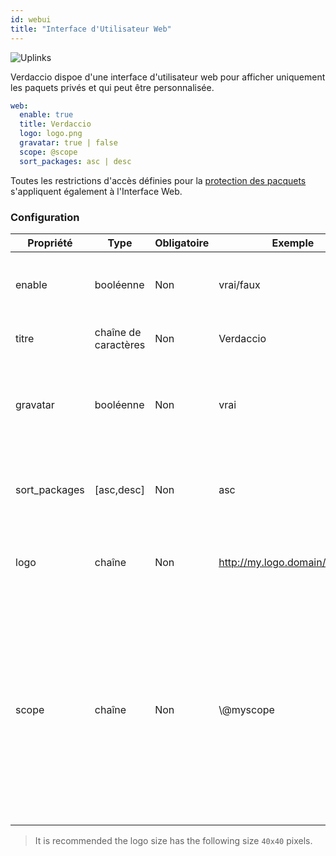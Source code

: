 ```yaml
---
id: webui
title: "Interface d'Utilisateur Web"
---
```

![Uplinks](https://user-images.githubusercontent.com/558752/52916111-fa4ba980-32db-11e9-8a64-f4e06eb920b3.png)

Verdaccio dispoe d'une interface d'utilisateur web pour afficher uniquement les paquets privés et qui peut être personnalisée.

```yaml
web:
  enable: true
  title: Verdaccio
  logo: logo.png
  gravatar: true | false
  scope: @scope
  sort_packages: asc | desc
```

Toutes les restrictions d'accès définies pour la [protection des pacquets](protect-your-dependencies.md) s'appliquent également à l'Interface Web.

### Configuration

| Propriété     | Type                 | Obligatoire | Exemple                        | Soutien    | Description                                                                                                                                                          |
| ------------- | -------------------- | ----------- | ------------------------------ | ---------- | -------------------------------------------------------------------------------------------------------------------------------------------------------------------- |
| enable        | booléenne            | Non         | vrai/faux                      | tous       | permettre l’affichage de l’interface web                                                                                                                             |
| titre         | chaîne de caractères | Non         | Verdaccio                      | tous       | Description du titre HTML                                                                                                                                            |
| gravatar      | booléenne            | Non         | vrai                           | `>v4`   | Gravatars will be generated under the hood if this property is enabled                                                                                               |
| sort_packages | [asc,desc]           | Non         | asc                            | `>v4`   | By default private packages are sorted by ascending                                                                                                                  |
| logo          | chaîne               | Non         | http://my.logo.domain/logo.png | tous       | a URI where logo is located (header logo)                                                                                                                            |
| scope         | chaîne               | Non         | \\@myscope                   | `>v3.x` | Si vous utilisez ce registre pour un modul spécifique, définissez le dans l'en-tête des instructions de l'interface Web de l'utilisateur (note: escape @ with \\@) |

> It is recommended the logo size has the following size `40x40` pixels.